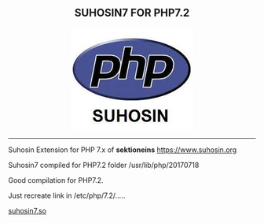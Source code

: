 <b><p align="center">SUHOSIN7 FOR PHP7.2</p></b>
----------------------------------------

<p align="center">
  <img src="../files/suhosin.jpeg"/>
</p>

----------------------------------------

Suhosin Extension for PHP 7.x of <b>sektioneins</b>
https://www.suhosin.org

Suhosin7 compiled for PHP7.2 folder /usr/lib/php/20170718

Good compilation for PHP7.2.

Just recreate link in /etc/php/7.2/.....

<a href="https://github.com/Ne0Lux-C1Ph3r/Tutorials_Hardening_Debian_System/blob/master/Suhosin7/suhosin7.so">suhosin7.so</a>
 




